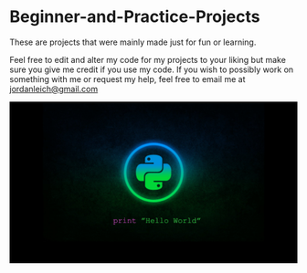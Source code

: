 # Beginner-and-Practice-Projects
These are projects that were mainly made just for fun or learning.

Feel free to edit and alter my code for my projects to your liking but make sure you give me credit if you use my code.
If you wish to possibly work on something with me or request my help, feel free to email me at jordanleich@gmail.com

![](images/python.jpg)
